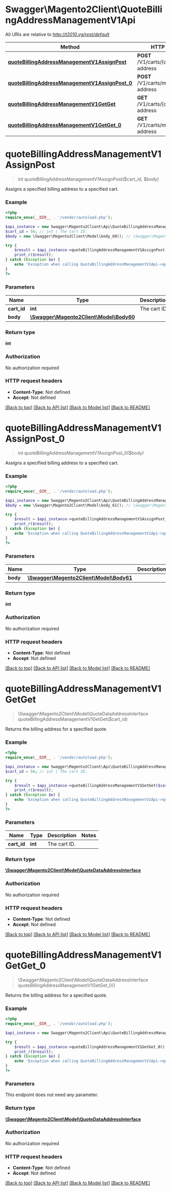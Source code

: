 # Swagger\Magento2Client\QuoteBillingAddressManagementV1Api

All URIs are relative to *http://t2010.vg/rest/default*

Method | HTTP request | Description
------------- | ------------- | -------------
[**quoteBillingAddressManagementV1AssignPost**](QuoteBillingAddressManagementV1Api.md#quoteBillingAddressManagementV1AssignPost) | **POST** /V1/carts/{cartId}/billing-address | 
[**quoteBillingAddressManagementV1AssignPost_0**](QuoteBillingAddressManagementV1Api.md#quoteBillingAddressManagementV1AssignPost_0) | **POST** /V1/carts/mine/billing-address | 
[**quoteBillingAddressManagementV1GetGet**](QuoteBillingAddressManagementV1Api.md#quoteBillingAddressManagementV1GetGet) | **GET** /V1/carts/{cartId}/billing-address | 
[**quoteBillingAddressManagementV1GetGet_0**](QuoteBillingAddressManagementV1Api.md#quoteBillingAddressManagementV1GetGet_0) | **GET** /V1/carts/mine/billing-address | 


# **quoteBillingAddressManagementV1AssignPost**
> int quoteBillingAddressManagementV1AssignPost($cart_id, $body)



Assigns a specified billing address to a specified cart.

### Example
```php
<?php
require_once(__DIR__ . '/vendor/autoload.php');

$api_instance = new Swagger\Magento2Client\Api\QuoteBillingAddressManagementV1Api();
$cart_id = 56; // int | The cart ID.
$body = new \Swagger\Magento2Client\Model\body_60(); // \Swagger\Magento2Client\Model\Body60 | 

try {
    $result = $api_instance->quoteBillingAddressManagementV1AssignPost($cart_id, $body);
    print_r($result);
} catch (Exception $e) {
    echo 'Exception when calling QuoteBillingAddressManagementV1Api->quoteBillingAddressManagementV1AssignPost: ', $e->getMessage(), PHP_EOL;
}
?>
```

### Parameters

Name | Type | Description  | Notes
------------- | ------------- | ------------- | -------------
 **cart_id** | **int**| The cart ID. |
 **body** | [**\Swagger\Magento2Client\Model\Body60**](../Model/body_60.md)|  | [optional]

### Return type

**int**

### Authorization

No authorization required

### HTTP request headers

 - **Content-Type**: Not defined
 - **Accept**: Not defined

[[Back to top]](#) [[Back to API list]](../../README.md#documentation-for-api-endpoints) [[Back to Model list]](../../README.md#documentation-for-models) [[Back to README]](../../README.md)

# **quoteBillingAddressManagementV1AssignPost_0**
> int quoteBillingAddressManagementV1AssignPost_0($body)



Assigns a specified billing address to a specified cart.

### Example
```php
<?php
require_once(__DIR__ . '/vendor/autoload.php');

$api_instance = new Swagger\Magento2Client\Api\QuoteBillingAddressManagementV1Api();
$body = new \Swagger\Magento2Client\Model\body_61(); // \Swagger\Magento2Client\Model\Body61 | 

try {
    $result = $api_instance->quoteBillingAddressManagementV1AssignPost_0($body);
    print_r($result);
} catch (Exception $e) {
    echo 'Exception when calling QuoteBillingAddressManagementV1Api->quoteBillingAddressManagementV1AssignPost_0: ', $e->getMessage(), PHP_EOL;
}
?>
```

### Parameters

Name | Type | Description  | Notes
------------- | ------------- | ------------- | -------------
 **body** | [**\Swagger\Magento2Client\Model\Body61**](../Model/body_61.md)|  | [optional]

### Return type

**int**

### Authorization

No authorization required

### HTTP request headers

 - **Content-Type**: Not defined
 - **Accept**: Not defined

[[Back to top]](#) [[Back to API list]](../../README.md#documentation-for-api-endpoints) [[Back to Model list]](../../README.md#documentation-for-models) [[Back to README]](../../README.md)

# **quoteBillingAddressManagementV1GetGet**
> \Swagger\Magento2Client\Model\QuoteDataAddressInterface quoteBillingAddressManagementV1GetGet($cart_id)



Returns the billing address for a specified quote.

### Example
```php
<?php
require_once(__DIR__ . '/vendor/autoload.php');

$api_instance = new Swagger\Magento2Client\Api\QuoteBillingAddressManagementV1Api();
$cart_id = 56; // int | The cart ID.

try {
    $result = $api_instance->quoteBillingAddressManagementV1GetGet($cart_id);
    print_r($result);
} catch (Exception $e) {
    echo 'Exception when calling QuoteBillingAddressManagementV1Api->quoteBillingAddressManagementV1GetGet: ', $e->getMessage(), PHP_EOL;
}
?>
```

### Parameters

Name | Type | Description  | Notes
------------- | ------------- | ------------- | -------------
 **cart_id** | **int**| The cart ID. |

### Return type

[**\Swagger\Magento2Client\Model\QuoteDataAddressInterface**](../Model/QuoteDataAddressInterface.md)

### Authorization

No authorization required

### HTTP request headers

 - **Content-Type**: Not defined
 - **Accept**: Not defined

[[Back to top]](#) [[Back to API list]](../../README.md#documentation-for-api-endpoints) [[Back to Model list]](../../README.md#documentation-for-models) [[Back to README]](../../README.md)

# **quoteBillingAddressManagementV1GetGet_0**
> \Swagger\Magento2Client\Model\QuoteDataAddressInterface quoteBillingAddressManagementV1GetGet_0()



Returns the billing address for a specified quote.

### Example
```php
<?php
require_once(__DIR__ . '/vendor/autoload.php');

$api_instance = new Swagger\Magento2Client\Api\QuoteBillingAddressManagementV1Api();

try {
    $result = $api_instance->quoteBillingAddressManagementV1GetGet_0();
    print_r($result);
} catch (Exception $e) {
    echo 'Exception when calling QuoteBillingAddressManagementV1Api->quoteBillingAddressManagementV1GetGet_0: ', $e->getMessage(), PHP_EOL;
}
?>
```

### Parameters
This endpoint does not need any parameter.

### Return type

[**\Swagger\Magento2Client\Model\QuoteDataAddressInterface**](../Model/QuoteDataAddressInterface.md)

### Authorization

No authorization required

### HTTP request headers

 - **Content-Type**: Not defined
 - **Accept**: Not defined

[[Back to top]](#) [[Back to API list]](../../README.md#documentation-for-api-endpoints) [[Back to Model list]](../../README.md#documentation-for-models) [[Back to README]](../../README.md)

